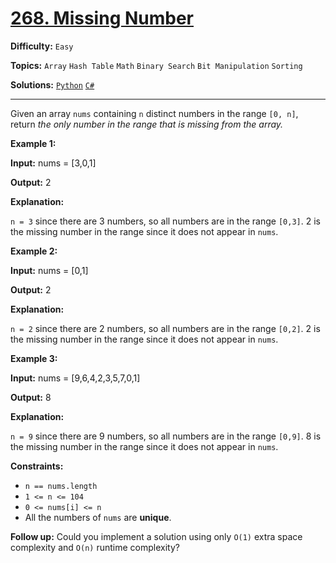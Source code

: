 # [268. Missing Number](https://leetcode.com/problems/missing-number/)

**Difficulty:** `Easy`

**Topics:** `Array` `Hash Table` `Math` `Binary Search` `Bit Manipulation` `Sorting`

**Solutions:** [`Python`](../../src/python/challenges/problems/missing_number_test.py) [`C#`](../../src/csharp/challenges/Problems/MissingNumber.cs)

---

Given an array `nums` containing `n` distinct numbers in the range `[0, n]`, return *the only number in the range that is missing from the array.*

**Example 1:**

**Input:** nums = [3,0,1]

**Output:** 2

**Explanation:**

`n = 3` since there are 3 numbers, so all numbers are in the range `[0,3]`. 2 is the missing number in the range since it does not appear in `nums`.

**Example 2:**

**Input:** nums = [0,1]

**Output:** 2

**Explanation:**

`n = 2` since there are 2 numbers, so all numbers are in the range `[0,2]`. 2 is the missing number in the range since it does not appear in `nums`.

**Example 3:**

**Input:** nums = [9,6,4,2,3,5,7,0,1]

**Output:** 8

**Explanation:**

`n = 9` since there are 9 numbers, so all numbers are in the range `[0,9]`. 8 is the missing number in the range since it does not appear in `nums`.

**Constraints:**

* `n == nums.length`
* `1 <= n <= 104`
* `0 <= nums[i] <= n`
* All the numbers of `nums` are **unique**.

**Follow up:** Could you implement a solution using only `O(1)` extra space complexity and `O(n)` runtime complexity?